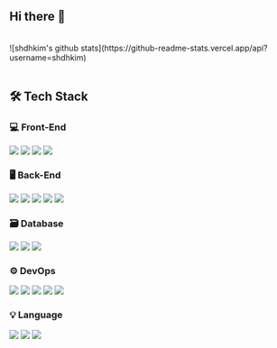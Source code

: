 ## Hi there 👋
<br>
![shdhkim's github stats](https://github-readme-stats.vercel.app/api?username=shdhkim)
<br>
<br>


## 🛠 Tech Stack

### 💻 Front-End  
<p>
  <img src="https://img.shields.io/badge/html5-E34F26?style=for-the-badge&logo=html5&logoColor=white"/>
  <img src="https://img.shields.io/badge/css-1572B6?style=for-the-badge&logo=css3&logoColor=white"/>
  <img src="https://img.shields.io/badge/javascript-F7DF1E?style=for-the-badge&logo=javascript&logoColor=black"/>
  <img src="https://img.shields.io/badge/react.js-61DAFB?style=for-the-badge&logo=react&logoColor=black"/>
</p>

### 🖥 Back-End  
<p>
  <img src="https://img.shields.io/badge/node.js-339933?style=for-the-badge&logo=Node.js&logoColor=white"/>
  <img src="https://img.shields.io/badge/python-3776AB?style=for-the-badge&logo=python&logoColor=white"/>
  <img src="https://img.shields.io/badge/flask-000000?style=for-the-badge&logo=flask&logoColor=white"/>
  <img src="https://img.shields.io/badge/spring-6DB33F?style=for-the-badge&logo=spring&logoColor=white"/>
  <img src="https://img.shields.io/badge/springboot-6DB33F?style=for-the-badge&logo=springboot&logoColor=white"/>
</p>

### 🗃 Database 
<p>
  <img src="https://img.shields.io/badge/mysql-4479A1?style=for-the-badge&logo=mysql&logoColor=white"/>
  <img src="https://img.shields.io/badge/Oracle-F80000?style=for-the-badge&logo=oracle&logoColor=white"/>
  <img src="https://img.shields.io/badge/milvus-00A1EA?style=for-the-badge&logo=milvus&logoColor=white"/>
</p>

### ⚙️ DevOps  
<p>
  <img src="https://img.shields.io/badge/docker-%230db7ed.svg?style=for-the-badge&logo=docker&logoColor=white"/>
  <img src="https://img.shields.io/badge/linux-FCC624?style=for-the-badge&logo=linux&logoColor=black"/>
  <img src="https://img.shields.io/badge/Ubuntu-E95420?style=for-the-badge&logo=ubuntu&logoColor=white"/>
  <img src="https://img.shields.io/badge/Amazon%20S3-569A31?style=for-the-badge&logo=Amazon%20S3&logoColor=white">
  <img src="https://img.shields.io/badge/Amazon%20EC2-FF9900?style=for-the-badge&logo=Amazon%20EC2&logoColor=white">
</p>

### 💡 Language  
<p>
  <img src="https://img.shields.io/badge/C-A8B9CC?style=for-the-badge&logo=c&logoColor=white"/>
  <img src="https://img.shields.io/badge/C++-00599C?style=for-the-badge&logo=c%2b%2b&logoColor=white"/>
  <img src="https://img.shields.io/badge/R-276DC3?style=for-the-badge&logo=r&logoColor=white"/>
</p>



